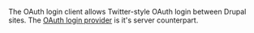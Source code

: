 The OAuth login client allows Twitter-style OAuth login between Drupal sites. The [OAuth login provider](http://github.com/hugowetterberg/oauthloginprovider) is it's server counterpart.